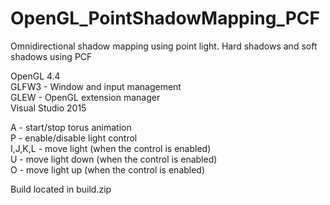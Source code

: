 # OpenGL_PointShadowMapping_PCF  
  
Omnidirectional shadow mapping using point light. Hard shadows and soft shadows using PCF  
  
OpenGL 4.4  
GLFW3 - Window and input management  
GLEW - OpenGL extension manager  
Visual Studio 2015  
  
A - start/stop torus animation  
P - enable/disable light control  
I,J,K,L - move light (when the control is enabled)  
U - move light down (when the control is enabled)  
O - move light up (when the control is enabled)  
  
Build located in build.zip  
